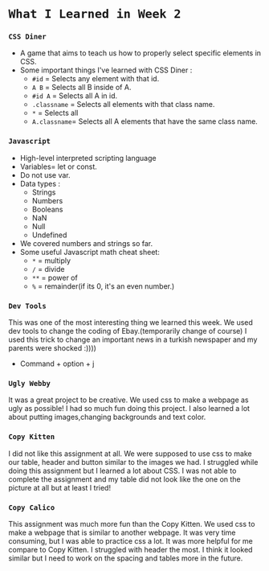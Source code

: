 # `What I Learned in Week 2`

### `CSS Diner`
* A game that aims to teach us how to properly select specific elements in CSS.
* Some important things I've learned with CSS Diner :
    * `#id` = Selects  any element with that id.
    * `A B` = Selects all B inside of A.
    * `#id A` = Selects all A in id. 
    * `.classname` = Selects all elements with that class name. 
    * `*` = Selects all
    * `A.classname`= Selects all A elements that have the same class name.

### `Javascript`
* High-level interpreted scripting language
* Variables= let or const.
* Do not use var.
* Data types :
    * Strings
    * Numbers
    * Booleans
    * NaN
    * Null
    * Undefined
* We covered numbers and strings so far. 
* Some useful Javascript math cheat sheet:
    * `*` = multiply
    * `/` = divide
    * `**` = power of
    * `%` = remainder(if its 0, it's an even number.)
  
### `Dev Tools`
This was one of the most interesting thing we learned this week. We used dev tools to change the coding of Ebay.(temporarily change of course)
I used this trick to change an important news in a turkish newspaper and my parents were shocked :))))
* Command + option + j


### `Ugly Webby`
It was a great project to be creative. We used css to make a webpage as ugly as possible! I had so much fun doing this project. I also learned a lot about putting images,changing backgrounds and text color. 

### `Copy Kitten`
I did not like this assignment at all. We were supposed to use css to make our table, header and button similar to the images we had. I struggled while doing this assignment but I learned a lot about CSS. I was not able to complete the assignment and my table did not look like the one on the picture at all but at least I tried!

### `Copy Calico`
This assignment was much more fun than the Copy Kitten. We used css to make a webpage that is similar to another webpage. It was very time consuming, but I was able to practice css a lot. It was more helpful for me compare to Copy Kitten. I struggled with header the most. I think it looked similar but I need to work on the spacing and tables more in the future.







